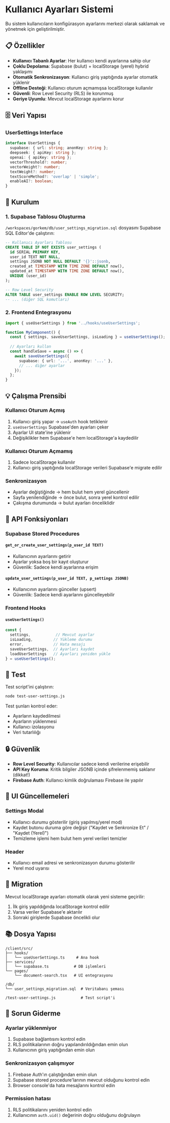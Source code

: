 # Kullanıcı Ayarları Sistemi

Bu sistem kullanıcıların konfigürasyon ayarlarını merkezi olarak saklamak ve yönetmek için geliştirilmiştir.

## 📋 Özellikler

- **Kullanıcı Tabanlı Ayarlar**: Her kullanıcı kendi ayarlarına sahip olur
- **Çoklu Depolama**: Supabase (bulut) + localStorage (yerel) hybrid yaklaşımı  
- **Otomatik Senkronizasyon**: Kullanıcı giriş yaptığında ayarlar otomatik yüklenir
- **Offline Desteği**: Kullanıcı oturum açmamışsa localStorage kullanılır
- **Güvenli**: Row Level Security (RLS) ile korunmuş
- **Geriye Uyumlu**: Mevcut localStorage ayarlarını korur

## 🗄️ Veri Yapısı

### UserSettings Interface
```typescript
interface UserSettings {
  supabase: { url: string; anonKey: string };
  deepseek: { apiKey: string };
  openai: { apiKey: string };
  vectorThreshold?: number;
  vectorWeight?: number;
  textWeight?: number;
  textScoreMethod?: 'overlap' | 'simple';
  enableAI?: boolean;
}
```

## 🚀 Kurulum

### 1. Supabase Tablosu Oluşturma

`/workspaces/gorkem/db/user_settings_migration.sql` dosyasını Supabase SQL Editor'de çalıştırın:

```sql
-- Kullanıcı Ayarları Tablosu
CREATE TABLE IF NOT EXISTS user_settings (
  id SERIAL PRIMARY KEY,
  user_id TEXT NOT NULL,
  settings JSONB NOT NULL DEFAULT '{}'::jsonb,
  created_at TIMESTAMP WITH TIME ZONE DEFAULT now(),
  updated_at TIMESTAMP WITH TIME ZONE DEFAULT now(),
  UNIQUE (user_id)
);

-- Row Level Security
ALTER TABLE user_settings ENABLE ROW LEVEL SECURITY;
-- ... (diğer SQL komutları)
```

### 2. Frontend Entegrasyonu

```typescript
import { useUserSettings } from '../hooks/useUserSettings';

function MyComponent() {
  const { settings, saveUserSettings, isLoading } = useUserSettings();
  
  // Ayarları kullan
  const handleSave = async () => {
    await saveUserSettings({
      supabase: { url: '...', anonKey: '...' },
      // ... diğer ayarlar
    });
  };
}
```

## 💡 Çalışma Prensibi

### Kullanıcı Oturum Açmış
1. Kullanıcı giriş yapar → `useAuth` hook tetiklenir
2. `useUserSettings` Supabase'den ayarları çeker
3. Ayarlar UI state'ine yüklenir
4. Değişiklikler hem Supabase'e hem localStorage'a kaydedilir

### Kullanıcı Oturum Açmamış  
1. Sadece localStorage kullanılır
2. Kullanıcı giriş yaptığında localStorage verileri Supabase'e migrate edilir

### Senkronizasyon
- Ayarlar değiştiğinde → hem bulut hem yerel güncellenir
- Sayfa yenilendiğinde → önce bulut, sonra yerel kontrol edilir
- Çakışma durumunda → bulut ayarları önceliklidir

## 🔧 API Fonksiyonları

### Supabase Stored Procedures

#### `get_or_create_user_settings(p_user_id TEXT)`
- Kullanıcının ayarlarını getirir
- Ayarlar yoksa boş bir kayıt oluşturur
- Güvenlik: Sadece kendi ayarlarına erişim

#### `update_user_settings(p_user_id TEXT, p_settings JSONB)`  
- Kullanıcının ayarlarını günceller (upsert)
- Güvenlik: Sadece kendi ayarlarını güncelleyebilir

### Frontend Hooks

#### `useUserSettings()`
```typescript
const {
  settings,           // Mevcut ayarlar
  isLoading,         // Yükleme durumu
  error,             // Hata mesajı
  saveUserSettings,  // Ayarları kaydet
  loadUserSettings   // Ayarları yeniden yükle
} = useUserSettings();
```

## 🧪 Test

Test script'ini çalıştırın:
```bash
node test-user-settings.js
```

Test şunları kontrol eder:
- Ayarların kaydedilmesi
- Ayarların yüklenmesi  
- Kullanıcı izolasyonu
- Veri tutarlılığı

## 🔒 Güvenlik

- **Row Level Security**: Kullanıcılar sadece kendi verilerine erişebilir
- **API Key Koruma**: Kritik bilgiler JSONB içinde şifrelenmemiş saklanır (dikkat!)
- **Firebase Auth**: Kullanıcı kimlik doğrulaması Firebase ile yapılır

## 📱 UI Güncellemeleri

### Settings Modal
- Kullanıcı durumu gösterilir (giriş yapılmış/yerel mod)
- Kaydet butonu duruma göre değişir ("Kaydet ve Senkronize Et" / "Kaydet (Yerel)")
- Temizleme işlemi hem bulut hem yerel verileri temizler

### Header
- Kullanıcı email adresi ve senkronizasyon durumu gösterilir
- Yerel mod uyarısı

## 🔄 Migration

Mevcut localStorage ayarları otomatik olarak yeni sisteme geçirilir:
1. İlk giriş yapıldığında localStorage kontrol edilir
2. Varsa veriler Supabase'e aktarılır  
3. Sonraki girişlerde Supabase öncelikli olur

## 📚 Dosya Yapısı

```
/client/src/
├── hooks/
│   └── useUserSettings.ts     # Ana hook
├── services/  
│   └── supabase.ts           # DB işlemleri
└── pages/
    └── document-search.tsx   # UI entegrasyonu

/db/
└── user_settings_migration.sql  # Veritabanı şeması

/test-user-settings.js           # Test script'i
```

## 🐛 Sorun Giderme

### Ayarlar yüklenmiyor
1. Supabase bağlantısını kontrol edin
2. RLS politikalarının doğru yapılandırıldığından emin olun
3. Kullanıcının giriş yaptığından emin olun

### Senkronizasyon çalışmıyor  
1. Firebase Auth'ın çalıştığından emin olun
2. Supabase stored procedure'larının mevcut olduğunu kontrol edin
3. Browser console'da hata mesajlarını kontrol edin

### Permission hatası
1. RLS politikalarını yeniden kontrol edin
2. Kullanıcının `auth.uid()` değerinin doğru olduğunu doğrulayın
